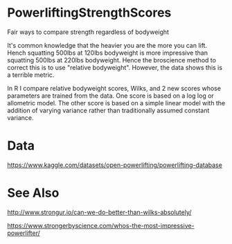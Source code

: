 # PowerliftingStrengthScores
Fair ways to compare strength regardless of bodyweight

It's common knowledge that the heavier you are the more you can lift. Hench squatting 500lbs at 120lbs bodyweight is more impressive than squatting 500lbs at 220lbs bodyweight. Hence the broscience method to correct this is to use "relative bodyweight". However, the data shows this is a terrible metric.

In R I compare relative bodyweight scores, Wilks, and 2 new scores whose parameters are trained from the data. One score is based on a log log or allometric model. The other score is based on a simple linear model with the addition of varying variance rather than traditionally assumed constant variance.

# Data

https://www.kaggle.com/datasets/open-powerlifting/powerlifting-database

# See Also

http://www.strongur.io/can-we-do-better-than-wilks-absolutely/

https://www.strongerbyscience.com/whos-the-most-impressive-powerlifter/
